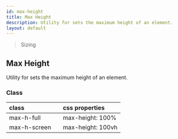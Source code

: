 ```yaml
---
id: max-height
title: Max Height
description: Utility for sets the maximum height of an element.
layout: default
---
```


> Sizing

## Max Height

Utility for sets the maximum height of an element.

### Class

| <span class="px-3 py-1 text-white bg-charcoal-100 rounded-full">class</span> | | <span class="px-3 py-1 text-white bg-charcoal-100 rounded-full">css properties</span> |
|:--|:--|:--|
| max-h-full |  | max-height: 100% |
| max-h-screen |  | max-height: 100vh |
